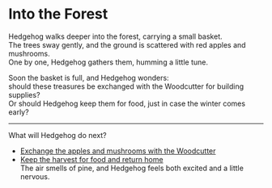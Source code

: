 # Into the Forest

Hedgehog walks deeper into the forest, carrying a small basket.  
The trees sway gently, and the ground is scattered with red apples and mushrooms.  
One by one, Hedgehog gathers them, humming a little tune.  

Soon the basket is full, and Hedgehog wonders:  
should these treasures be exchanged with the Woodcutter for building supplies?  
Or should Hedgehog keep them for food, just in case the winter comes early?

---

What will Hedgehog do next?

- [Exchange the apples and mushrooms with the Woodcutter](woodcutter.md)  
- [Keep the harvest for food and return home](home.md)  
The air smells of pine, and Hedgehog feels both excited and a little nervous.